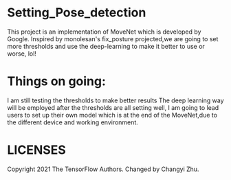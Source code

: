 # Setting_Pose_detection
This project is an implementation of MoveNet which is developed by Google. Inspired by monolesan's fix_posture projected,we are going to set more thresholds and use the deep-learning to make it better to use or worse, lol! 
# Things on going:
I am still testing the thresholds to make better results
The deep learning way will be employed after the thresholds are all setting well, I am going to lead users to set up their own model which is at the end of the MoveNet,due to the different device and working environment.
# LICENSES
Copyright 2021 The TensorFlow Authors.
Changed by Changyi Zhu.
